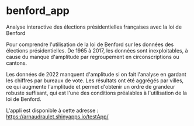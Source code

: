 # benford_app
Analyse interactive des élections présidentielles françaises avec la loi de Benford

Pour comprendre l'utilisation de la loi de Benford sur les données des élections présidentielles.
De 1965 à 2017, les données sont inexploitables, à cause du manque d'amplitude par regroupement en circonscriptions ou cantons.

Les données de 2022 manquent d'amplitude si on fait l'analyse en gardant les chiffres par bureaux de vote.
Les résultats ont été aggrégés par villes, ce qui augmente l'amplitude et permet d'obtenir un ordre de grandeur robuste suffisant,
qui est l'une des conditions préalables à l'utilisation de la loi de Benford.

L'appli est disponible à cette adresse :  https://arnaudraulet.shinyapps.io/testApp/
